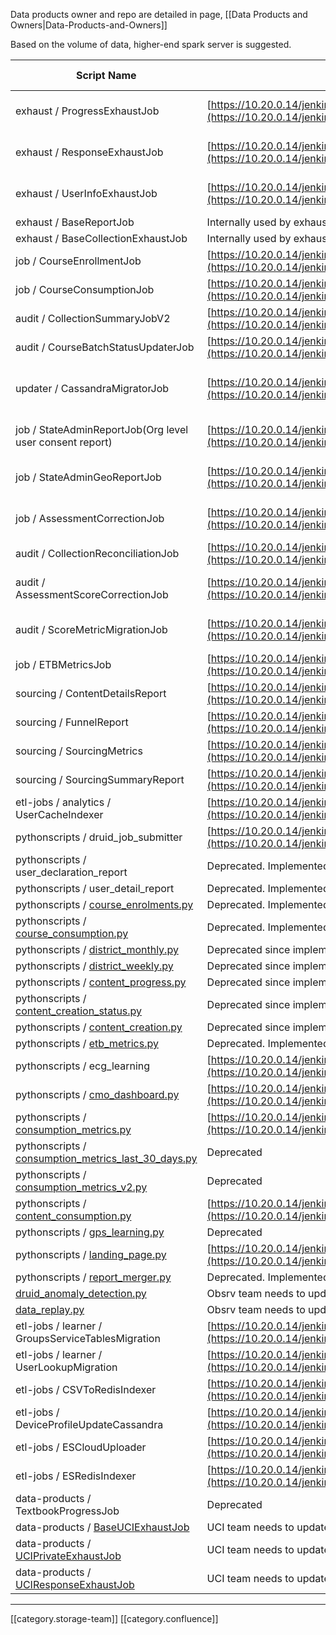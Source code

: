 Data products owner and repo are detailed in page, [[Data Products and Owners|Data-Products-and-Owners]]

Based on the volume of data, higher-end spark server is suggested.



|  **Script Name**  |  **Build Job**  |  **How to run**  |  **Report file name**  |  **Scheduled time**  | 
|  --- |  --- |  --- |  --- |  --- | 
| exhaust / ProgressExhaustJob | [https://10.20.0.14/jenkins/job/Build/job/DataPipeline/job/EdDataProducts/](https://10.20.0.14/jenkins/job/Build/job/DataPipeline/job/EdDataProducts/) | [https://10.20.0.14/jenkins/job/Deploy/job/dev/job/DataPipeline/job/AnalyticsReplayJobs/](https://10.20.0.14/jenkins/job/Deploy/job/dev/job/DataPipeline/job/AnalyticsReplayJobs/) **job_type** : run-job **job_id** : progress-exhaust **batch_identifier** : <batch-id> (Optional) | progress-exhaust/{report_id}/{batch_id}_progress_{date}.zip | 02:50AM | 
| exhaust / ResponseExhaustJob | [https://10.20.0.14/jenkins/job/Build/job/DataPipeline/job/EdDataProducts/](https://10.20.0.14/jenkins/job/Build/job/DataPipeline/job/EdDataProducts/) | [https://10.20.0.14/jenkins/job/Deploy/job/dev/job/DataPipeline/job/AnalyticsReplayJobs/](https://10.20.0.14/jenkins/job/Deploy/job/dev/job/DataPipeline/job/AnalyticsReplayJobs/) **job_type** : run-job **job_id** : response-exhaust **batch_identifier** : <batch-id> (Optional) | response-exhaust/{report_id}/{batch_id}_response_{date}.zip | 03:00AM | 
| exhaust / UserInfoExhaustJob | [https://10.20.0.14/jenkins/job/Build/job/DataPipeline/job/EdDataProducts/](https://10.20.0.14/jenkins/job/Build/job/DataPipeline/job/EdDataProducts/) | [https://10.20.0.14/jenkins/job/Deploy/job/dev/job/DataPipeline/job/AnalyticsReplayJobs/](https://10.20.0.14/jenkins/job/Deploy/job/dev/job/DataPipeline/job/AnalyticsReplayJobs/) **job_type** : run-job **job_id** : userinfo-exhaust **batch_identifier** : <batch-id> (Optional) | userinfo-exhaust/{report_id}/{batch_id}_userinfo_{date}.zip | 03:10AM | 
| exhaust / BaseReportJob | Internally used by exhaust jobs, not run independently |  |  |  | 
| exhaust / BaseCollectionExhaustJob | Internally used by exhaust jobs, not run independently |  |  |  | 
| job / CourseEnrollmentJob | [https://10.20.0.14/jenkins/job/Build/job/DataPipeline/job/EdDataProducts/](https://10.20.0.14/jenkins/job/Build/job/DataPipeline/job/EdDataProducts/) | [https://10.20.0.14/jenkins/job/Deploy/job/dev/job/DataPipeline/job/AnalyticsReplayJobs/](https://10.20.0.14/jenkins/job/Deploy/job/dev/job/DataPipeline/job/AnalyticsReplayJobs/) | {slug}/course_enrollments.csv |  | 
| job / CourseConsumptionJob | [https://10.20.0.14/jenkins/job/Build/job/DataPipeline/job/EdDataProducts/](https://10.20.0.14/jenkins/job/Build/job/DataPipeline/job/EdDataProducts/) | [https://10.20.0.14/jenkins/job/Deploy/job/dev/job/DataPipeline/job/AnalyticsReplayJobs/](https://10.20.0.14/jenkins/job/Deploy/job/dev/job/DataPipeline/job/AnalyticsReplayJobs/) | {slug}/course_usage.csv |  | 
| audit / CollectionSummaryJobV2 | [https://10.20.0.14/jenkins/job/Build/job/DataPipeline/job/EdDataProducts/](https://10.20.0.14/jenkins/job/Build/job/DataPipeline/job/EdDataProducts/) | Running through crontab:/mount/data/analytics/scripts/lern-run-job.sh collection-summary-report |  |  | 
| audit / CourseBatchStatusUpdaterJob | [https://10.20.0.14/jenkins/job/Build/job/DataPipeline/job/EdDataProducts/](https://10.20.0.14/jenkins/job/Build/job/DataPipeline/job/EdDataProducts/) | Running through crontab: /mount/data/analytics/scripts/lern-run-job.sh course-batch-status-updater |  |  | 
| updater / CassandraMigratorJob | [https://10.20.0.14/jenkins/job/Build/job/DataPipeline/job/EdDataProducts/](https://10.20.0.14/jenkins/job/Build/job/DataPipeline/job/EdDataProducts/) | [https://10.20.0.14/jenkins/job/Deploy/job/dev/job/DataPipeline/job/AnalyticsReplayJobs/build?delay=0sec](https://10.20.0.14/jenkins/job/Deploy/job/dev/job/DataPipeline/job/AnalyticsReplayJobs/build?delay=0sec) |  | 12:45 AM | 
| job / StateAdminReportJob(Org level user consent report) | [https://10.20.0.14/jenkins/job/Build/job/DataPipeline/job/EdDataProducts/](https://10.20.0.14/jenkins/job/Build/job/DataPipeline/job/EdDataProducts/) | [https://10.20.0.14/jenkins/job/Deploy/job/dev/job/DataPipeline/job/AnalyticsReplayJobs/](https://10.20.0.14/jenkins/job/Deploy/job/dev/job/DataPipeline/job/AnalyticsReplayJobs/) **job_type** : run-job **job_id** : admin-user-reports | {slug}/declared_user_detail.csv |  | 
| job / StateAdminGeoReportJob | [https://10.20.0.14/jenkins/job/Build/job/DataPipeline/job/EdDataProducts/](https://10.20.0.14/jenkins/job/Build/job/DataPipeline/job/EdDataProducts/) | [https://10.20.0.14/jenkins/job/Deploy/job/dev/job/DataPipeline/job/AnalyticsReplayJobs/](https://10.20.0.14/jenkins/job/Deploy/job/dev/job/DataPipeline/job/AnalyticsReplayJobs/) **job_type** : run-job **job_id** : admin-geo-reports | {slug}/geo-detail.csv |  | 
| job / AssessmentCorrectionJob | [https://10.20.0.14/jenkins/job/Build/job/DataPipeline/job/EdDataProducts/](https://10.20.0.14/jenkins/job/Build/job/DataPipeline/job/EdDataProducts/) | [https://10.20.0.14/jenkins/job/Deploy/job/dev/job/DataPipeline/job/AnalyticsReplayJobs/](https://10.20.0.14/jenkins/job/Deploy/job/dev/job/DataPipeline/job/AnalyticsReplayJobs/)job id: assessment-correctionNo other parameters required. |  |  | 
| audit / CollectionReconciliationJob | [https://10.20.0.14/jenkins/job/Build/job/DataPipeline/job/EdDataProducts/](https://10.20.0.14/jenkins/job/Build/job/DataPipeline/job/EdDataProducts/) | [https://10.20.0.14/jenkins/job/Deploy/job/dev/job/DataPipeline/job/AnalyticsReplayJobs/](https://10.20.0.14/jenkins/job/Deploy/job/dev/job/DataPipeline/job/AnalyticsReplayJobs/) |  |  | 
| audit / AssessmentScoreCorrectionJob | [https://10.20.0.14/jenkins/job/Build/job/DataPipeline/job/EdDataProducts/](https://10.20.0.14/jenkins/job/Build/job/DataPipeline/job/EdDataProducts/) | [https://10.20.0.14/jenkins/job/Deploy/job/dev/job/DataPipeline/job/AnalyticsReplayJobs/](https://10.20.0.14/jenkins/job/Deploy/job/dev/job/DataPipeline/job/AnalyticsReplayJobs/)job id: assessment-score-metric-correctionProvide the date range before running the job |  |  | 
| audit / ScoreMetricMigrationJob | [https://10.20.0.14/jenkins/job/Build/job/DataPipeline/job/EdDataProducts/](https://10.20.0.14/jenkins/job/Build/job/DataPipeline/job/EdDataProducts/) | [https://10.20.0.14/jenkins/job/Deploy/job/dev/job/DataPipeline/job/AnalyticsReplayJobs/](https://10.20.0.14/jenkins/job/Deploy/job/dev/job/DataPipeline/job/AnalyticsReplayJobs/)job id : score-metric-migration-jobNo other parameters required |  |  | 
| job / ETBMetricsJob | [https://10.20.0.14/jenkins/job/Build/job/DataPipeline/job/EdDataProducts/](https://10.20.0.14/jenkins/job/Build/job/DataPipeline/job/EdDataProducts/) | [https://10.20.0.14/jenkins/job/Deploy/job/dev/job/DataPipeline/job/AnalyticsReplayJobs/](https://10.20.0.14/jenkins/job/Deploy/job/dev/job/DataPipeline/job/AnalyticsReplayJobs/) | {slug}/DCE_dialcode_data.csv{slug}/ETB_dialcode_data.csv{slug}/DCE_textbook_data.csv{slug}/ETB_textbook_data.csv | Every Monday | 
| sourcing / ContentDetailsReport | [https://10.20.0.14/jenkins/job/Build/job/DataPipeline/job/EdDataProducts/](https://10.20.0.14/jenkins/job/Build/job/DataPipeline/job/EdDataProducts/) | [https://10.20.0.14/jenkins/job/Deploy/job/dev/job/DataPipeline/job/AnalyticsReplayJobs/](https://10.20.0.14/jenkins/job/Deploy/job/dev/job/DataPipeline/job/AnalyticsReplayJobs/) |  |  | 
| sourcing / FunnelReport | [https://10.20.0.14/jenkins/job/Build/job/DataPipeline/job/EdDataProducts/](https://10.20.0.14/jenkins/job/Build/job/DataPipeline/job/EdDataProducts/) | [https://10.20.0.14/jenkins/job/Deploy/job/dev/job/DataPipeline/job/AnalyticsReplayJobs/](https://10.20.0.14/jenkins/job/Deploy/job/dev/job/DataPipeline/job/AnalyticsReplayJobs/) |  |  | 
| sourcing / SourcingMetrics | [https://10.20.0.14/jenkins/job/Build/job/DataPipeline/job/EdDataProducts/](https://10.20.0.14/jenkins/job/Build/job/DataPipeline/job/EdDataProducts/) | [https://10.20.0.14/jenkins/job/Deploy/job/dev/job/DataPipeline/job/AnalyticsReplayJobs/](https://10.20.0.14/jenkins/job/Deploy/job/dev/job/DataPipeline/job/AnalyticsReplayJobs/) |  |  | 
| sourcing / SourcingSummaryReport | [https://10.20.0.14/jenkins/job/Build/job/DataPipeline/job/EdDataProducts/](https://10.20.0.14/jenkins/job/Build/job/DataPipeline/job/EdDataProducts/) | [https://10.20.0.14/jenkins/job/Deploy/job/dev/job/DataPipeline/job/AnalyticsReplayJobs/](https://10.20.0.14/jenkins/job/Deploy/job/dev/job/DataPipeline/job/AnalyticsReplayJobs/) |  |  | 
| etl-jobs / analytics / UserCacheIndexer | [https://10.20.0.14/jenkins/job/Build/job/DataPipeline/job/ETLJobs/](https://10.20.0.14/jenkins/job/Build/job/DataPipeline/job/ETLJobs/) | [https://10.20.0.14/jenkins/job/Deploy/job/dev/job/DataPipeline/job/ETLUserCacheIndexer/](https://10.20.0.14/jenkins/job/Deploy/job/staging/job/DataPipeline/job/ETLUserCacheIndexer/) |  |  | 
| pythonscripts / druid_job_submitter | [https://10.20.0.14/jenkins/job/Build/job/DataPipeline/job/AdhocScripts/](https://10.20.0.14/jenkins/job/Build/job/DataPipeline/job/AdhocScripts/) | Running as cronjob |  |  | 
| pythonscripts / user_declaration_report | Deprecated. Implemented the same in scala |  |  |  | 
| pythonscripts / user_detail_report | Deprecated. Implemented the same in scala |  |  |  | 
| pythonscripts / [course_enrolments.py](https://github.com/Sunbird-Ed/sunbird-data-products/blob/release-4.10.5/python-scripts/src/main/python/dataproducts/services/tpd/course_enrolments.py) | Deprecated. Implemented the same in scala |  |  |  | 
| pythonscripts / [course_consumption.py](https://github.com/Sunbird-Ed/sunbird-data-products/blob/release-4.10.5/python-scripts/src/main/python/dataproducts/services/tpd/course_consumption.py) | Deprecated. Implemented the same in scala |  |  |  | 
| pythonscripts / [district_monthly.py](https://github.com/Sunbird-Ed/sunbird-data-products/blob/release-4.10.5/python-scripts/src/main/python/dataproducts/services/location/district_monthly.py) | Deprecated since implemented through Hawkeye |  |  |  | 
| pythonscripts / [district_weekly.py](https://github.com/Sunbird-Ed/sunbird-data-products/blob/release-4.10.5/python-scripts/src/main/python/dataproducts/services/location/district_weekly.py) | Deprecated since implemented through Hawkeye |  |  |  | 
| pythonscripts / [content_progress.py](https://github.com/Sunbird-Ed/sunbird-data-products/blob/release-4.10.5/python-scripts/src/main/python/dataproducts/services/etb/content_progress.py) | Deprecated since implemented through Hawkeye |  |  |  | 
| pythonscripts / [content_creation_status.py](https://github.com/Sunbird-Ed/sunbird-data-products/blob/release-4.10.5/python-scripts/src/main/python/dataproducts/services/etb/content_creation_status.py) | Deprecated since implemented through Hawkeye |  |  |  | 
| pythonscripts / [content_creation.py](https://github.com/Sunbird-Ed/sunbird-data-products/blob/release-4.10.5/python-scripts/src/main/python/dataproducts/services/etb/content_creation.py) | Deprecated since implemented through Hawkeye |  |  |  | 
| pythonscripts / [etb_metrics.py](https://github.com/Sunbird-Ed/sunbird-data-products/blob/release-4.10.5/python-scripts/src/main/python/dataproducts/services/etb/etb_metrics.py) | Deprecated. Implemented the same in scala |  |  |  | 
| pythonscripts / ecg_learning | [https://10.20.0.14/jenkins/job/Build/job/DataPipeline/job/AdhocScripts/](https://10.20.0.14/jenkins/job/Build/job/DataPipeline/job/AdhocScripts/) | Running as a cronjob |  |  | 
| pythonscripts / [cmo_dashboard.py](https://github.com/Sunbird-Ed/sunbird-data-products/blob/release-4.10.5/python-scripts/src/main/python/dataproducts/services/consumption/cmo_dashboard.py) | [https://10.20.0.14/jenkins/job/Build/job/DataPipeline/job/AdhocScripts/](https://10.20.0.14/jenkins/job/Build/job/DataPipeline/job/AdhocScripts/) | [https://10.20.0.14/jenkins/job/OpsAdministration/job/staging/job/Datascience/job/cmo_dashboards/](https://10.20.0.14/jenkins/job/OpsAdministration/job/staging/job/Datascience/job/cmo_dashboards/) | {slug}/cmo_dashboard.csv |  | 
| pythonscripts / [consumption_metrics.py](https://github.com/Sunbird-Ed/sunbird-data-products/blob/release-4.10.5/python-scripts/src/main/python/dataproducts/services/consumption/consumption_metrics.py) | [https://10.20.0.14/jenkins/job/Build/job/DataPipeline/job/AdhocScripts/](https://10.20.0.14/jenkins/job/Build/job/DataPipeline/job/AdhocScripts/) | [https://10.20.0.14/jenkins/job/OpsAdministration/job/staging/job/Datascience/job/daily_metrics/](https://10.20.0.14/jenkins/job/OpsAdministration/job/staging/job/Datascience/job/daily_metrics/) | {slug}/daily_metrics.csv |  | 
| pythonscripts / [consumption_metrics_last_30_days.py](https://github.com/Sunbird-Ed/sunbird-data-products/blob/release-4.10.5/python-scripts/src/main/python/dataproducts/services/consumption/consumption_metrics_last_30_days.py) | Deprecated |  |  |  | 
| pythonscripts / [consumption_metrics_v2.py](https://github.com/Sunbird-Ed/sunbird-data-products/blob/release-4.10.5/python-scripts/src/main/python/dataproducts/services/consumption/consumption_metrics_v2.py) | Deprecated |  |  |  | 
| pythonscripts / [content_consumption.py](https://github.com/Sunbird-Ed/sunbird-data-products/blob/release-4.10.5/python-scripts/src/main/python/dataproducts/services/consumption/content_consumption.py) | [https://10.20.0.14/jenkins/job/Build/job/DataPipeline/job/AdhocScripts/](https://10.20.0.14/jenkins/job/Build/job/DataPipeline/job/AdhocScripts/) | [https://10.20.0.14/jenkins/job/OpsAdministration/job/staging/job/Datascience/job/content_aggregates/](https://10.20.0.14/jenkins/job/OpsAdministration/job/staging/job/Datascience/job/content_aggregates/) | {slug}/content_consumption.zip{slug}/content_consumption_lastweek.csv{slug}/content_aggregated.csv | Every Monday | 
| pythonscripts / [gps_learning.py](https://github.com/Sunbird-Ed/sunbird-data-products/blob/release-4.10.5/python-scripts/src/main/python/dataproducts/services/consumption/gps_learning.py) | Deprecated |  |  |  | 
| pythonscripts / [landing_page.py](https://github.com/Sunbird-Ed/sunbird-data-products/blob/release-4.10.5/python-scripts/src/main/python/dataproducts/services/consumption/landing_page.py) | [https://10.20.0.14/jenkins/job/Build/job/DataPipeline/job/AdhocScripts/](https://10.20.0.14/jenkins/job/Build/job/DataPipeline/job/AdhocScripts/) | [https://10.20.0.14/jenkins/job/OpsAdministration/job/staging/job/Datascience/job/landing_page/](https://10.20.0.14/jenkins/job/OpsAdministration/job/staging/job/Datascience/job/landing_page/) | {slug}/landing_page.json |  | 
| pythonscripts / [report_merger.py](https://github.com/Sunbird-Ed/sunbird-data-products/blob/release-4.10.5/python-scripts/src/main/python/dataproducts/services/consumption/report_merger.py) | Deprecated. Implemented the same in scala |  |  |  | 
| [druid_anomaly_detection.py](https://github.com/Sunbird-Ed/sunbird-data-products/blob/release-4.10.5/anomaly-detection/src/main/python/druid_anomaly_detection.py) | Obsrv team needs to update |  |  |  | 
| [data_replay.py](https://github.com/Sunbird-Ed/sunbird-data-products/blob/release-4.10.5/replay-scripts/src/main/python/replay/data_replay.py) | Obsrv team needs to update |  |  |  | 
| etl-jobs / learner / GroupsServiceTablesMigration | [https://10.20.0.14/jenkins/job/Build/job/DataPipeline/job/ETLJobs/](https://10.20.0.14/jenkins/job/Build/job/DataPipeline/job/ETLJobs/) |  |  |  | 
| etl-jobs / learner / UserLookupMigration | [https://10.20.0.14/jenkins/job/Build/job/DataPipeline/job/ETLJobs/](https://10.20.0.14/jenkins/job/Build/job/DataPipeline/job/ETLJobs/) |  |  |  | 
| etl-jobs / CSVToRedisIndexer | [https://10.20.0.14/jenkins/job/Build/job/DataPipeline/job/ETLJobs/](https://10.20.0.14/jenkins/job/Build/job/DataPipeline/job/ETLJobs/) |  |  |  | 
| etl-jobs / DeviceProfileUpdateCassandra | [https://10.20.0.14/jenkins/job/Build/job/DataPipeline/job/ETLJobs/](https://10.20.0.14/jenkins/job/Build/job/DataPipeline/job/ETLJobs/) |  |  |  | 
| etl-jobs / ESCloudUploader | [https://10.20.0.14/jenkins/job/Build/job/DataPipeline/job/ETLJobs/](https://10.20.0.14/jenkins/job/Build/job/DataPipeline/job/ETLJobs/) |  |  |  | 
| etl-jobs / ESRedisIndexer | [https://10.20.0.14/jenkins/job/Build/job/DataPipeline/job/ETLJobs/](https://10.20.0.14/jenkins/job/Build/job/DataPipeline/job/ETLJobs/) |  |  |  | 
| data-products / TextbookProgressJob | Deprecated |  |  |  | 
| data-products / [BaseUCIExhaustJob](https://github.com/Sunbird-Ed/sunbird-data-products/blob/release-4.10.5/data-products/src/main/scala/org/sunbird/analytics/exhaust/uci/BaseUCIExhaustJob.scala) | UCI team needs to update |  |  |  | 
| data-products / [UCIPrivateExhaustJob](https://github.com/Sunbird-Ed/sunbird-data-products/blob/release-4.10.5/data-products/src/main/scala/org/sunbird/analytics/exhaust/uci/UCIPrivateExhaustJob.scala) | UCI team needs to update |  |  |  | 
| data-products / [UCIResponseExhaustJob](https://github.com/Sunbird-Ed/sunbird-data-products/blob/release-4.10.5/data-products/src/main/scala/org/sunbird/analytics/exhaust/uci/UCIResponseExhaustJob.scala) | UCI team needs to update |  |  |  | 







*****

[[category.storage-team]] 
[[category.confluence]] 
